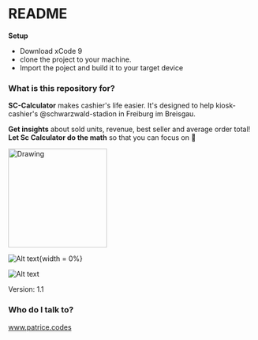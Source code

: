 # README #

**Setup**
- Download xCode 9
- clone the project to your machine. 
- Import the poject and build it to your target device

### What is this repository for? ###

**SC-Calculator** makes cashier's life easier. 
It's designed to help kiosk-cashier's  @schwarzwald-stadion in Freiburg im Breisgau.

**Get insights** about sold units, revenue, best seller and average order total!
**Let Sc Calculator do the math** so that you can focus on 🍻

<img src="https://i.imgur.com/rWg7i2Q.png" alt="Drawing" style="width: 200px;"/>


![Alt text](https://i.imgur.com/rWg7i2Q.png "Calculation scenario"){width = 0%}

![Alt text](https://i.imgur.com/NXFopHe.png "Statistics scenario")



Version: 1.1


### Who do I talk to? ###

www.patrice.codes